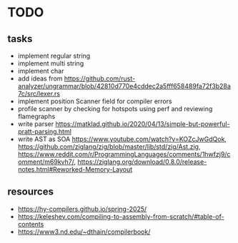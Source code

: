 # TODO

## tasks

- implement regular string
- implement multi string
- implement char
- add ideas from https://github.com/rust-analyzer/ungrammar/blob/42810d770e4cddec2a5fff658489fa72f3b28a7c/src/lexer.rs
- implement position Scanner field for compiler errors
- profile scanner by checking for hotspots using perf and reviewing flamegraphs
- write parser https://matklad.github.io/2020/04/13/simple-but-powerful-pratt-parsing.html
- write AST as SOA https://www.youtube.com/watch?v=KOZcJwGdQok, https://github.com/ziglang/zig/blob/master/lib/std/zig/Ast.zig, https://www.reddit.com/r/ProgrammingLanguages/comments/1hwfzj9/comment/m69kvh7/, https://ziglang.org/download/0.8.0/release-notes.html#Reworked-Memory-Layout

## resources

- https://hy-compilers.github.io/spring-2025/
- https://keleshev.com/compiling-to-assembly-from-scratch/#table-of-contents
- https://www3.nd.edu/~dthain/compilerbook/
